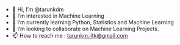 - 👋 Hi, I’m @tarunkdm
- 👀 I’m interested in Machine Learning
- 🌱 I’m currently learning Python, Statistics and Machine Learning 
- 💞️ I’m looking to collaborate on Machine Learning Projects.
- 📫 How to reach me : tarunkm.iitk@gmail.com

<!---
tarunkdm/tarunkdm is a ✨ special ✨ repository because its `README.md` (this file) appears on your GitHub profile.
You can click the Preview link to take a look at your changes.
--->
